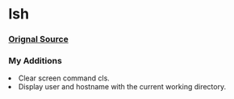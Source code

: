 # lsh
<h3><a href="https://github.com/brenns10/lsh"> Orignal Source</a></h3>
<h3>My Additions</h3>
<li>Clear screen command cls.</li>
<li>Display user and hostname with the current working directory.</li>
